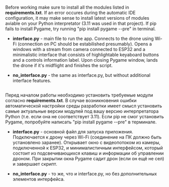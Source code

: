 Before working make sure to install all the modules listed in **requirements.txt**. If an error occures during the automatic IDE configuration, it may make sense to install latest versions of modules aviable on your Python interpretator (3.11 was used in that project). If pip fails to install Pygame, try running "pip install pygame --pre" in terminal.

* **interface.py** - main file to run the app. Connects to the drone using Wi-Fi (connection on PC should be estabilished presumably). Opens a windows with a stream from camera connected to ESP32 and a minimalistic interface that consists of highlightable keyaboard buttons and a controls information label. Upon closing Pygame window, lands the drone if it's midflight and finishes the script.

* **no_interface.py** - the same as interface.py, but without additional interface features.
##

Перед началом работы необходимо установить требуемые модули согласно **requirements.txt**. В случае возникновения ошибки автоматической настройки среды разработки имеет смысл установить самые актуальные версии модулей под вашу версию интерпретатора Python (т.е. если она не соответствует 3.11). Если pip не смог установить Pygame, попробуйте написать "pip install pygame --pre" в терминале.

* **interface.py** - основной файл для запуска приложения. Подключается к дрону через Wi-Fi (соединение на ПК должно быть установлено заранее). Открывает окно с видеопотоком из камеры, подключенной к ESP32, и минималистичным интерфейсом, который состоит из подсвечивающихся клавиш и информации об управлении дроном. При закрытии окна Pygame садит дрон (если он ещё не сел) и завершает скрипт.

* **no_interface.py** - то же, что и interface.py, но без дополнительных элементов интерфейса.
